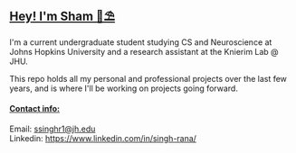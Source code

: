 ## <u>Hey! I'm Sham 👋⛱️</u>
I'm a current undergraduate student studying CS and Neuroscience at Johns Hopkins University and a research assistant at the Knierim Lab @ JHU. 

This repo holds all my personal and professional projects over the last few years, and is where I'll be working on projects going forward. 

#### <u>Contact info:</u>
Email: [ssinghr1@jh.edu](mailto:ssinghr1@jh.edu) \
Linkedin: https://www.linkedin.com/in/singh-rana/ 
